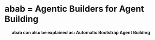 # abab = Agentic Builders for Agent Building

<p align="center">
  <strong>abab can also be explained as: Automatic Bootstrap Agent Building</strong>
</p>

